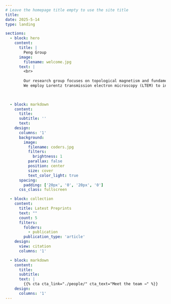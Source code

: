 ```yaml
---
# Leave the homepage title empty to use the site title
title:
date: 2025-5-14
type: landing

sections:
  - block: hero
    content:
      title: |
        Peng Group
      image:
        filename: welcome.jpg
      text: |
        <br>
        
        Our research group focuses on topological magnetism and fundamental spintronic devices.
        We employ Lorentz transmission electron microscopy (LTEM) to investigate the real-space spin configurations and formation mechanisms of novel topological spin textures—such as skyrmions, antiskyrmions, and magnetic monopoles—in magnetic materials. We explore the spin-related dynamics of these magnetic textures under the excitation of multiple physical fields, including electric current, heat flux, mechanical stress, and microwaves. By integrating real-time magnetic transport measurements, we aim to uncover the microscopic origins of magnetic phenomena. Furthermore, we design and prototype novel spintronic devices using micro- and nanofabrication techniques.
  

  
  - block: markdown
    content:
      title:
      subtitle: ''
      text:
    design:
      columns: '1'
      background:
        image: 
          filename: coders.jpg
          filters:
            brightness: 1
          parallax: false
          position: center
          size: cover
          text_color_light: true
      spacing:
        padding: ['20px', '0', '20px', '0']
      css_class: fullscreen

  - block: collection
    content:
      title: Latest Preprints
      text: ""
      count: 5
      filters:
        folders:
          - publication
        publication_type: 'article'
    design:
      view: citation
      columns: '1'

  - block: markdown
    content:
      title:
      subtitle:
      text: |
        {{% cta cta_link="./people/" cta_text="Meet the team →" %}}
    design:
      columns: '1'
---
```


